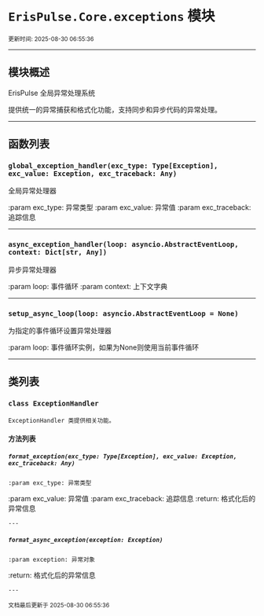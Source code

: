 # `ErisPulse.Core.exceptions` 模块

<sup>更新时间: 2025-08-30 06:55:36</sup>

---

## 模块概述


ErisPulse 全局异常处理系统

提供统一的异常捕获和格式化功能，支持同步和异步代码的异常处理。

---

## 函数列表

### `global_exception_handler(exc_type: Type[Exception], exc_value: Exception, exc_traceback: Any)`

全局异常处理器

:param exc_type: 异常类型
:param exc_value: 异常值
:param exc_traceback: 追踪信息

---

### `async_exception_handler(loop: asyncio.AbstractEventLoop, context: Dict[str, Any])`

异步异常处理器

:param loop: 事件循环
:param context: 上下文字典

---

### `setup_async_loop(loop: asyncio.AbstractEventLoop = None)`

为指定的事件循环设置异常处理器

:param loop: 事件循环实例，如果为None则使用当前事件循环

---

## 类列表

### `class ExceptionHandler`

    ExceptionHandler 类提供相关功能。

    
#### 方法列表

##### `format_exception(exc_type: Type[Exception], exc_value: Exception, exc_traceback: Any)`

    :param exc_type: 异常类型
:param exc_value: 异常值
:param exc_traceback: 追踪信息
:return: 格式化后的异常信息

    ---
    
##### `format_async_exception(exception: Exception)`

    :param exception: 异常对象
:return: 格式化后的异常信息

    ---
    
<sub>文档最后更新于 2025-08-30 06:55:36</sub>
